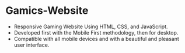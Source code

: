 # Gamics-Website

- Responsive Gaming Website Using HTML, CSS, and JavaScript.
- Developed first with the Mobile First methodology, then for desktop.
- Compatible with all mobile devices and with a beautiful and pleasant user interface.


